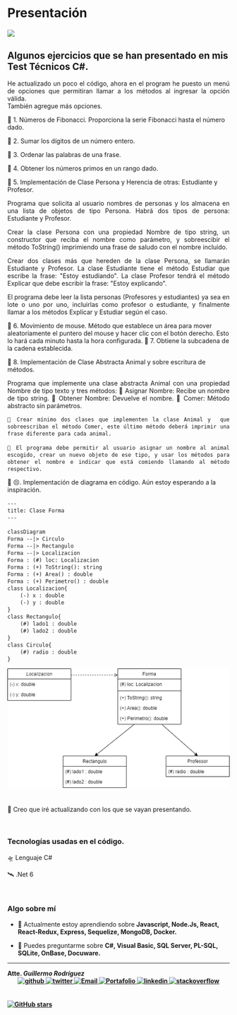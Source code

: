 # Presentación
<a href="https://youtu.be/NXci7lByQt0" target="_blank">
<img align="center" src='http://drive.google.com/uc?export=view&id=1ny61W2dhyKif2NpDl_9FPpwzTiHU0pje' height='70px'>
</a>  

## Algunos ejercicios que se han presentado en mis Test Técnicos C#.

<div align="justify">
He actualizado un poco el código, ahora en el program he puesto un menú de opciones que permitiran llamar a los métodos al ingresar la opción válida.<br>También agregue más opciones.
</div>

📌 1. Números de Fibonacci. 
        Proporciona la serie Fibonacci hasta el número dado.

📌 2. Sumar los dígitos de un número entero.

📌 3. Ordenar las palabras de una frase.

📌 4. Obtener los números primos en un rango dado.

📌 5. Implementación de Clase Persona y Herencia de otras: Estudiante y Profesor.

<div align="justify">
Programa que solicita al usuario nombres de personas y los almacena en una lista de objetos de tipo Persona. Habrá dos tipos de persona: Estudiante y Profesor.

Crear la clase Persona con una propiedad Nombre de tipo string, un constructor que reciba el nombre como parámetro, y sobreescibir el método ToString()
imprimiendo una frase de saludo con el nombre incluido.

Crear dos clases más que hereden de la clase Persona, se llamarán Estudiante y Profesor. La clase Estudiante tiene el método Estudiar que escribe la frase: "Estoy estudiando".
La clase Profesor tendrá el método Explicar que debe escribir la frase: "Estoy explicando".

El programa debe leer la lista personas (Profesores y estudiantes) ya sea en lote o uno por uno, incluirlas como profesor o estudiante, y finalmente llamar a los métodos 
Explicar y Estudiar según el caso.
</div>

📌 6. Movimiento de mouse. 
        Método que establece un área para mover aleatoriamente el puntero del mouse y hacer clic con el botón derecho. Esto lo hará cada minuto hasta la hora configurada.
📌 7. Obtiene la subcadena de la cadena establecida.

📌 8. Implementación de Clase Abstracta Animal y sobre escritura de métodos.

<div align="justify">
    Programa que implemente una clase abstracta Animal con una propiedad Nombre de tipo texto y tres métodos:
        🔖 Asignar Nombre: Recibe un nombre de tipo string.
        🔖 Obtener Nombre: Devuelve el nombre.
        🔖 Comer: Método abstracto sin parámetros.
        
    📑 Crear mínimo dos clases que implementen la clase Animal y  que sobreescriban el método Comer, este último método deberá imprimir una frase diferente para cada animal. 

    📑 El programa debe permitir al usuario asignar un nombre al animal escogido, crear un nuevo objeto de ese tipo, y usar los métodos para obtener el nombre e indicar que está comiendo llamando al método respectivo.
</div>

📌 😣. Implementación de diagrama en código. Aún estoy esperando a la inspiración.

```
---
title: Clase Forma
---

classDiagram
Forma --|> Circulo
Forma --|> Rectangulo
Forma --|> Localizacion
Forma : (#) loc: Localizacion
Forma : (+) ToString(): string
Forma : (+) Area() : double
Forma : (+) Perimetro() : double
class Localizacion{
    (-) x : double
    (-) y : double
}
class Rectangulo{
    (#) lado1 : double
    (#) lado2 : double
}
class Circulo{
    (#) radio : double
}

```
<div>
    <img src="./imgrepo/diagramClassForma.png" alt="Diagrama de Clases" style="margin-bottom: 5px;" />
</div>

<br/>

🚀 Creo que iré actualizando con los que se vayan presentando.


<br/>

###  Tecnologías usadas en el código. 

🛸 Lenguaje C#

🛰 .Net 6

<br/>

### Algo sobre mí

- 🌱 Actualmente estoy aprendiendo sobre **Javascript, Node.Js, React, React-Redux, Express, Sequelize, MongoDB, Docker.**  

- 💬 Puedes preguntarme sobre **C#, Visual Basic, SQL Server, PL-SQL, SQLite, OnBase, Docuware.**  


<hr />

<div align="justify"><b>Atte. <i>Guillermo Rodríguez</i><b></div>

<div align="center">
<a href="https://github.com/memorodz" target="_blank">
    <img src=https://img.shields.io/badge/github-%2324292e.svg?&style=for-the-badge&logo=github&logoColor=white alt="github" style="margin-bottom: 5px;" />
</a>
<a href="https://twitter.com/memosrdz" target="_blank">
    <img src=https://img.shields.io/badge/twitter-%2300acee.svg?&style=for-the-badge&logo=twitter&logoColor=white alt="twitter" style="margin-bottom: 5px;" />
</a>
<a href="mailto:gmo.rodriguez@gmail.com" target="_blank">
    <img src='http://drive.google.com/uc?export=view&id=1AXnSOxIctvBK9LesZcBWBWHyCvMCuaJy' alt=Email style="margin-bottom: 5px;" height='35px' />
</a>    
<a href="https://memorodz.github.io/portfolio/" target="_blank">
    <img src="http://drive.google.com/uc?export=view&id=1CpeJElgV0oVEb8ZWM6x__brPwjfioiYS" alt="Portafolio" style="margin-bottom: 5px;" height='35px' />
</a>
<a href="https://linkedin.com/in/guillermo-rodríguez-74b10039" target="_blank">
    <img src=https://img.shields.io/badge/linkedin-%231E77B5.svg?&style=for-the-badge&logo=linkedin&logoColor=white alt="linkedin" style="margin-bottom: 5px;" />
</a>
<a href="https://stackoverflow.com/users/109441" target="_blank">
    <img src=https://img.shields.io/badge/stackoverflow-%23F28032.svg?&style=for-the-badge&logo=stackoverflow&logoColor=white alt="stackoverflow" style="margin-bottom: 5px;" />
</a>  

</div> 

<br/>

[![GitHub stars](https://img.shields.io/github/stars/MemoRodz/CodigosTest.svg)](https://github.com/MemoRodz/CodigosTest/stargazers)

